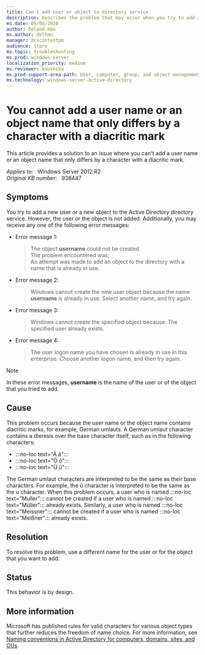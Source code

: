 ```yaml
---
title: Can't add user or object to directory service
description: Describes the problem that may occur when you try to add a user or an object to Active Directory. If the user name or the object name contains certain special German characters, you may receive an error message. A resolution is provided.
ms.date: 09/08/2020
author: Deland-Han
ms.author: delhan
manager: dcscontentpm
audience: itpro
ms.topic: troubleshooting
ms.prod: windows-server
localization_priority: medium
ms.reviewer: kaushika
ms.prod-support-area-path: User, computer, group, and object management
ms.technology: windows-server-active-directory
---
```

# You cannot add a user name or an object name that only differs by a character with a diacritic mark

This article provides a solution to an issue where you can't add a user name or an object name that only differs by a character with a diacritic mark.

_Applies to:_ &nbsp; Windows Server 2012 R2  
_Original KB number:_ &nbsp; 938447

## Symptoms

You try to add a new user or a new object to the Active Directory directory service. However, the user or the object is not added. Additionally, you may receive any one of the following error messages:

- Error message 1:

    > The object **username** could not be created.  
    The problem encountered was;  
    An attempt was made to add an object to the directory with a name that is already in use.

- Error message 2:

    > Windows cannot create the new user object because the name **username** is already in use. Select another name, and try again.

- Error message 3:
    > Windows cannot create the specified object because: The specified user already exists.

- Error message 4:

    > The user logon name you have chosen is already in use in this enterprise. Choose another logon name, and then try again.

> [!NOTE]
> In these error messages, **username** is the name of the user or of the object that you tried to add.

## Cause

This problem occurs because the user name or the object name contains diacritic marks, for example, German umlauts. A German umlaut character contains a dieresis over the base character itself, such as in the following characters:

- :::no-loc text="Ä ä":::
- :::no-loc text="Ö ö":::
- :::no-loc text="Ü ü":::

The German umlaut characters are interpreted to be the same as their base characters. For example, the ü character is interpreted to be the same as the u character. When this problem occurs, a user who is named :::no-loc text="Muller"::: cannot be created if a user who is named :::no-loc text="Müller"::: already exists. Similarly, a user who is named :::no-loc text="Meissner"::: cannot be created if a user who is named :::no-loc text="Meißner"::: already exists.

## Resolution

To resolve this problem, use a different name for the user or for the object that you want to add.

## Status

This behavior is by design.

## More information

Microsoft has published rules for valid characters for various object types that further reduces the freedom of name choice. For more information, see [Naming conventions in Active Directory for computers, domains, sites, and OUs](/troubleshoot/windows-server/identity/naming-conventions-for-computer-domain-site-ou).
